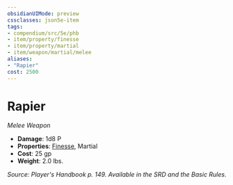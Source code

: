 ```yaml
---
obsidianUIMode: preview
cssclasses: json5e-item
tags:
- compendium/src/5e/phb
- item/property/finesse
- item/property/martial
- item/weapon/martial/melee
aliases: 
- "Rapier"
cost: 2500
---
```

# Rapier
*Melee Weapon*  

- **Damage**: 1d8 P
- **Properties**: [Finesse](/compendium/rules/item-properties.md#Finesse), Martial
- **Cost**: 25 gp
- **Weight**: 2.0 lbs.

*Source: Player's Handbook p. 149. Available in the SRD and the Basic Rules.*